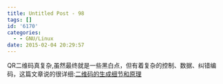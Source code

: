 ```yaml
---
title: Untitled Post - 98
tags: []
id: '6170'
categories:
  - - GNU/Linux
date: 2015-02-04 20:29:57
---
```


QR二维码真复杂,虽然最终就是一些黑白点，但有着复杂的控制、数据、纠错编码，这篇文章说的很详细:[二维码的生成细节和原理](http://coolshell.cn/articles/10590.html)
